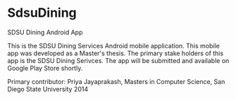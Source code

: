 SdsuDining
==========

SDSU Dining Android App


This is the SDSU Dining Services Android mobile application. This mobile app was developed as a Master's thesis. 
The primary stake holders of this app is the SDSU Dining Serivces. The app will be submitted and available on Google Play Store shortly. 


Primary contributor: Priya Jayaprakash, Masters in Computer Science, San Diego State University 2014
